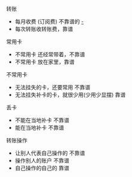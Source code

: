 
转账
- 每月收费 (订阅费) 不靠谱的 [-](#汇丰银行卓越理财-汇丰银行运筹理财)
- 每次转账收转账费，靠谱

常用卡
- 不常用卡 还经常带着，不靠谱
- 不常用卡 放在家里，靠谱

不常用卡
- 无法挂失的卡，还要常用 不靠谱
- 无法挂失补卡的卡，就很少用(少用少显摆) 靠谱

丢卡
- 不能在当地补卡 不靠谱
- 能在当地补卡 不靠谱

转账操作
- 让别人代表自己操作的 不靠谱
- 操作别人的账户 不靠谱
- 自己操作的自己的 靠谱





